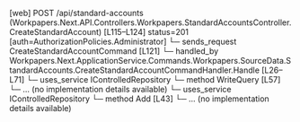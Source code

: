 [web] POST /api/standard-accounts  (Workpapers.Next.API.Controllers.Workpapers.StandardAccountsController.CreateStandardAccount)  [L115–L124] status=201 [auth=AuthorizationPolicies.Administrator]
  └─ sends_request CreateStandardAccountCommand [L121]
    └─ handled_by Workpapers.Next.ApplicationService.Commands.Workpapers.SourceData.StandardAccounts.CreateStandardAccountCommandHandler.Handle [L26–L71]
      └─ uses_service IControlledRepository<MasterAccount>
        └─ method WriteQuery [L57]
          └─ ... (no implementation details available)
      └─ uses_service IControlledRepository<StandardAccount>
        └─ method Add [L43]
          └─ ... (no implementation details available)

